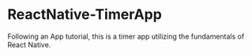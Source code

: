 # ReactNative-TimerApp
Following an App tutorial, this is a timer app utilizing the fundamentals of React Native.
